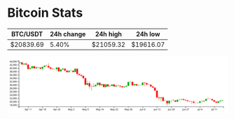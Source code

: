 # Bitcoin Stats

BTC/USDT|24h change|24h high|24h low|
|---|---|---|---|
|$20839.69|5.40%|$21059.32|$19616.07|

<img src="./chart.svg">

